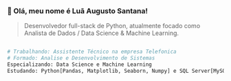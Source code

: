 ### 💜 Olá, meu nome é <strong>Luã Augusto Santana!</strong>

> Desenvolvedor full-stack de Python, atualmente focado como Analista de Dados / Data Science & Machine Learning.

```python

# Trabalhando: Assistente Técnico na empresa Telefonica
# Formado: Analise e Desenvolvimento de Sistemas
Especializando: Data Science e Machine Learning
Estudando: Python[Pandas, Matplotlib, Seaborn, Numpy] e SQL Server[MySQL, SMSS]

```
<!-- ilovehersomuch -->
